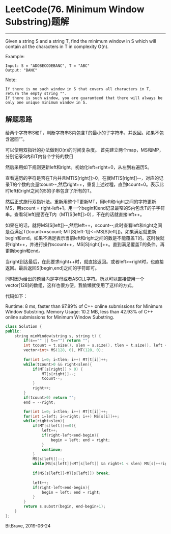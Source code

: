 # LeetCode(76. Minimum Window Substring)题解
------
Given a string S and a string T, find the minimum window in S which will contain all the characters in T in complexity O(n).

Example:

    Input: S = "ADOBECODEBANC", T = "ABC"
    Output: "BANC"
Note:

    If there is no such window in S that covers all characters in T, return the empty string "".
    If there is such window, you are guaranteed that there will always be only one unique minimum window in S.

## 解题思路
给两个字符串S和T，判断字符串S内包含T的最小的子字符串，并返回。如果不包含返回“”。

可以使用双指针的办法做到O(n)的时间复杂度。
首先建立两个map，MS和MP，分别记录S内和T内各个字符的数目

然后采用如下规则更新left和right。初始化left=right=0，从左到右遍历S。

查看遍历的字符是否在T内并且MT[S[right]]>0，在就MT[S[right]]--，对应的记录T的个数的变量tcount--,然后right++，重复上述过程，直到tcount=0。表示此时left和right之间的S的子串包含了所有的T。

然后正式施行双指针法。重新用整个T更新MT，用left和right之间的字符更新MS，用scount = right-left+1。用一个begin和end记录最窄的S内包含T的子字符串。查看S[left]是否在T内（MT[S[left]]>0），不在的话就直接left++。

如果在的话，就将MS[S[left]]--,然后left++，scount--;此时查看left和right之间是否满足T(tcount<=scount; MT[S[left-1]]<=MS[S[left]])。如果满足就更新begin和end。如果不满足表示当前left和right之间的数是不能覆盖T的。这时候就将right++，并进行操作scount++，MS[S[right]]++。直到满足覆盖T的条件。再更新begin和end。

当right到达最后，在此要求right++时，就直接返回。或者left>=right时，也直接返回。最后返回S[begin,end]之间的字符即可。

同时因为给出的题目内是字母或者ASCLL字符。所以可以直接使用一个vector[128]的数组，这样也很方便。我偷懒就使用了这样的方式。

代码如下：

Runtime: 8 ms, faster than 97.89% of C++ online submissions for Minimum Window Substring.
Memory Usage: 10.2 MB, less than 42.93% of C++ online submissions for Minimum Window Substring.

```c++
class Solution {
public:
    string minWindow(string s, string t) {
        if(s=="" || t=="") return "";
        int tcount = t.size(), slen = s.size(), tlen = t.size(), left = 0, right = 0, begin = 0, end = 0;
        vector<int> MS(128, 0), MT(128, 0);
        
        for(int i=0; i<tlen; i++) MT[t[i]]++;
        while(tcount>0 && right<slen){
            if(MT[s[right]] > 0) {
                MT[s[right]]--;
                tcount--;
            }
            right++;
        }
        if(tcount>0) return "";
        end = --right;

        for(int i=0; i<tlen; i++) MT[t[i]]++;
        for(int i=left; i<=right; i++) MS[s[i]]++;
        while(right<slen){
            if(MT[s[left]]==0){
                left++;
                if(right-left<end-begin){
                    begin = left; end = right;
                }
                continue;
            }
            MS[s[left]]--;
            while(MS[s[left]]<MT[s[left]] && right+1 < slen) MS[s[++right]]++;
            
            if(MS[s[left]]<MT[s[left]]) break;
            
            left++;
            if(right-left<end-begin){
                begin = left; end = right;
            }
        }
        return s.substr(begin, end-begin+1);
    }
};
```

BitBrave, 2019-06-24